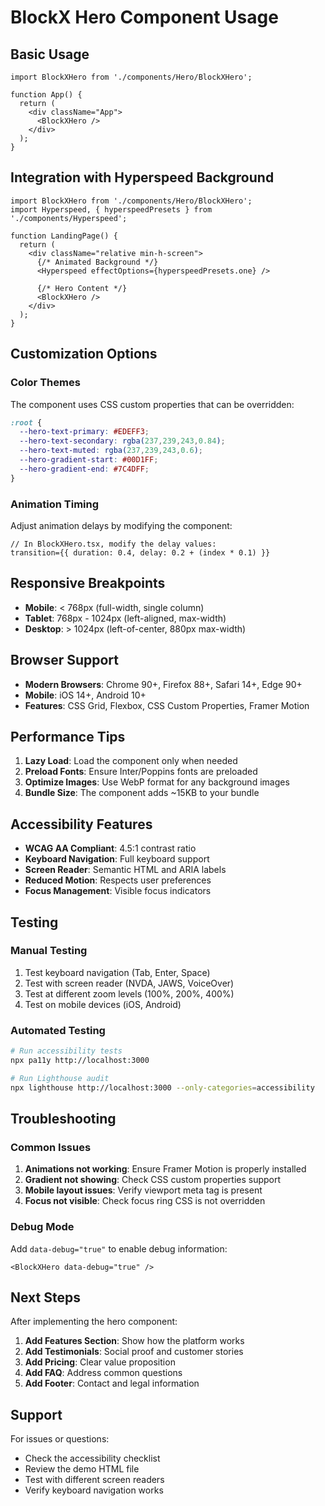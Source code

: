 # BlockX Hero Component Usage

## Basic Usage

```tsx
import BlockXHero from './components/Hero/BlockXHero';

function App() {
  return (
    <div className="App">
      <BlockXHero />
    </div>
  );
}
```

## Integration with Hyperspeed Background

```tsx
import BlockXHero from './components/Hero/BlockXHero';
import Hyperspeed, { hyperspeedPresets } from './components/Hyperspeed';

function LandingPage() {
  return (
    <div className="relative min-h-screen">
      {/* Animated Background */}
      <Hyperspeed effectOptions={hyperspeedPresets.one} />
      
      {/* Hero Content */}
      <BlockXHero />
    </div>
  );
}
```

## Customization Options

### Color Themes
The component uses CSS custom properties that can be overridden:

```css
:root {
  --hero-text-primary: #EDEFF3;
  --hero-text-secondary: rgba(237,239,243,0.84);
  --hero-text-muted: rgba(237,239,243,0.6);
  --hero-gradient-start: #00D1FF;
  --hero-gradient-end: #7C4DFF;
}
```

### Animation Timing
Adjust animation delays by modifying the component:

```tsx
// In BlockXHero.tsx, modify the delay values:
transition={{ duration: 0.4, delay: 0.2 + (index * 0.1) }}
```

## Responsive Breakpoints

- **Mobile**: < 768px (full-width, single column)
- **Tablet**: 768px - 1024px (left-aligned, max-width)
- **Desktop**: > 1024px (left-of-center, 880px max-width)

## Browser Support

- **Modern Browsers**: Chrome 90+, Firefox 88+, Safari 14+, Edge 90+
- **Mobile**: iOS 14+, Android 10+
- **Features**: CSS Grid, Flexbox, CSS Custom Properties, Framer Motion

## Performance Tips

1. **Lazy Load**: Load the component only when needed
2. **Preload Fonts**: Ensure Inter/Poppins fonts are preloaded
3. **Optimize Images**: Use WebP format for any background images
4. **Bundle Size**: The component adds ~15KB to your bundle

## Accessibility Features

- **WCAG AA Compliant**: 4.5:1 contrast ratio
- **Keyboard Navigation**: Full keyboard support
- **Screen Reader**: Semantic HTML and ARIA labels
- **Reduced Motion**: Respects user preferences
- **Focus Management**: Visible focus indicators

## Testing

### Manual Testing
1. Test keyboard navigation (Tab, Enter, Space)
2. Test with screen reader (NVDA, JAWS, VoiceOver)
3. Test at different zoom levels (100%, 200%, 400%)
4. Test on mobile devices (iOS, Android)

### Automated Testing
```bash
# Run accessibility tests
npx pa11y http://localhost:3000

# Run Lighthouse audit
npx lighthouse http://localhost:3000 --only-categories=accessibility
```

## Troubleshooting

### Common Issues

1. **Animations not working**: Ensure Framer Motion is properly installed
2. **Gradient not showing**: Check CSS custom properties support
3. **Mobile layout issues**: Verify viewport meta tag is present
4. **Focus not visible**: Check focus ring CSS is not overridden

### Debug Mode
Add `data-debug="true"` to enable debug information:

```tsx
<BlockXHero data-debug="true" />
```

## Next Steps

After implementing the hero component:

1. **Add Features Section**: Show how the platform works
2. **Add Testimonials**: Social proof and customer stories
3. **Add Pricing**: Clear value proposition
4. **Add FAQ**: Address common questions
5. **Add Footer**: Contact and legal information

## Support

For issues or questions:
- Check the accessibility checklist
- Review the demo HTML file
- Test with different screen readers
- Verify keyboard navigation works
